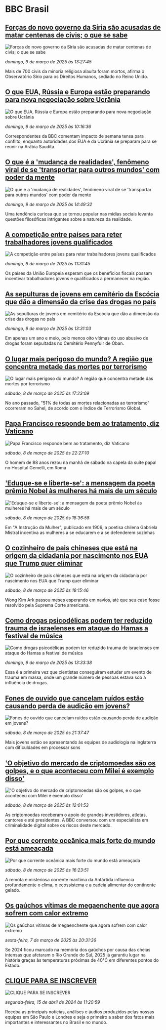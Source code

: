 # BBC Brasil## [Forças do novo governo da Síria são acusadas de matar centenas de civis; o que se sabe](https://www.bbc.com/portuguese/articles/c9de6pg9w5qo?at_campaign=githubrss)![Forças do novo governo da Síria são acusadas de matar centenas de civis; o que se sabe](https://ichef.bbci.co.uk/ace/standard/240/cpsprodpb/b23a/live/788923a0-fc88-11ef-896e-d7e7fb1719a4.jpg)_domingo, 9 de março de 2025 às 13:27:45_Mais de 700 civis da minoria religiosa alauíta foram mortos, afirma o Observatório Sírio para os Direitos Humanos, sediado no Reino Unido.## [O que EUA, Rússia e Europa estão preparando para nova negociação sobre Ucrânia](https://www.bbc.com/portuguese/articles/c62xzkykyg9o?at_campaign=githubrss)![O que EUA, Rússia e Europa estão preparando para nova negociação sobre Ucrânia](https://ichef.bbci.co.uk/ace/standard/240/cpsprodpb/fc0a/live/e5a9d820-fc3e-11ef-8c03-7dfdbeeb2526.jpg)_domingo, 9 de março de 2025 às 10:16:36_Correspondentes da BBC comentam impacto de semana tensa para conflito, enquanto autoridades dos EUA e da Ucrânia se preparam para se reunir na Arábia Saudita## [O que é a 'mudança de realidades', fenômeno viral de se 'transportar para outros mundos' com poder da mente](https://www.bbc.com/portuguese/articles/c62z93d372jo?at_campaign=githubrss)![O que é a 'mudança de realidades', fenômeno viral de se 'transportar para outros mundos' com poder da mente](https://ichef.bbci.co.uk/ace/standard/240/cpsprodpb/1ceb/live/f8ca1250-ea3a-11ef-a015-eba4114b2547.jpg)_domingo, 9 de março de 2025 às 14:49:32_Uma tendência curiosa que se tornou popular nas mídias sociais levanta questões filosóficas intrigantes sobre a natureza da realidade.## [A competição entre países para reter trabalhadores jovens qualificados](https://www.bbc.com/portuguese/articles/c70ezw33j1zo?at_campaign=githubrss)![A competição entre países para reter trabalhadores jovens qualificados](https://ichef.bbci.co.uk/ace/standard/240/cpsprodpb/7be1/live/f481b5b0-be05-11ef-97a7-0ff098912783.jpg)_domingo, 9 de março de 2025 às 11:31:45_Os países da União Europeia esperam que os benefícios fiscais possam incentivar trabalhadores jovens e qualificados a permanecer na região.## [As sepulturas de jovens em cemitério da Escócia que dão a dimensão da crise das drogas no país](https://www.bbc.com/portuguese/articles/c3rnlw9q787o?at_campaign=githubrss)![As sepulturas de jovens em cemitério da Escócia que dão a dimensão da crise das drogas no país](https://ichef.bbci.co.uk/ace/standard/240/cpsprodpb/2290/live/4f8efbd0-ef1f-11ef-a819-277e390a7a08.jpg)_domingo, 9 de março de 2025 às 13:31:03_Em apenas um ano e meio, pelo menos oito vítimas do uso abusivo de drogas foram sepultadas no Cemitério Pennyfuir de Oban.## [O lugar mais perigoso do mundo? A região que concentra metade das mortes por terrorismo](https://www.bbc.com/portuguese/articles/cx2x0jj21djo?at_campaign=githubrss)![O lugar mais perigoso do mundo? A região que concentra metade das mortes por terrorismo](https://ichef.bbci.co.uk/ace/standard/240/cpsprodpb/507d/live/ed4a5c50-f471-11ef-aeb3-bb556fdec0fe.jpg)_sábado, 8 de março de 2025 às 17:23:09_No ano passado, "51% de todas as mortes relacionadas ao terrorismo” ocorreram no Sahel, de acordo com o Índice de Terrorismo Global.## [Papa Francisco responde bem ao tratamento, diz Vaticano](https://www.bbc.com/portuguese/articles/ckg128yqe1go?at_campaign=githubrss)![Papa Francisco responde bem ao tratamento, diz Vaticano](https://ichef.bbci.co.uk/ace/standard/240/cpsprodpb/9c35/live/f7782e50-fc4b-11ef-b893-c929ff562f57.jpg)_sábado, 8 de março de 2025 às 22:27:10_O homem de 88 anos rezou na manhã de sábado na capela da suíte papal no Hospital Gemelli, em Roma## ['Eduque-se e liberte-se': a mensagem da poeta prêmio Nobel às mulheres há mais de um século](https://www.bbc.com/portuguese/articles/cx2gp602zz8o?at_campaign=githubrss)!['Eduque-se e liberte-se': a mensagem da poeta prêmio Nobel às mulheres há mais de um século](https://ichef.bbci.co.uk/ace/standard/240/cpsprodpb/d88d/live/7521b910-da2a-11ee-96de-47124aad4d6e.jpg)_sábado, 8 de março de 2025 às 18:36:58_Em "A Instrução da Mulher", publicado em 1906, a poetisa chilena Gabriela Mistral incentiva as mulheres a se educarem e a se defenderem sozinhas## [O cozinheiro de pais chineses que está na origem da cidadania por nascimento nos EUA que Trump quer eliminar](https://www.bbc.com/portuguese/articles/c4g7q9zn0l9o?at_campaign=githubrss)![O cozinheiro de pais chineses que está na origem da cidadania por nascimento nos EUA que Trump quer eliminar](https://ichef.bbci.co.uk/ace/standard/240/cpsprodpb/82bd/live/a17f51a0-f178-11ef-9e61-71ee71f26eb1.jpg)_sábado, 8 de março de 2025 às 19:15:46_Wong Kim Ark passou meses esperando em navios, até que seu caso fosse resolvido pela Suprema Corte americana.## [Como drogas psicodélicas podem ter reduzido trauma de israelenses em ataque do Hamas a festival de música](https://www.bbc.com/portuguese/articles/c74k0vw7wr0o?at_campaign=githubrss)![Como drogas psicodélicas podem ter reduzido trauma de israelenses em ataque do Hamas a festival de música](https://ichef.bbci.co.uk/ace/standard/240/cpsprodpb/21cc/live/3ae84270-fab1-11ef-9e61-71ee71f26eb1.jpg)_domingo, 9 de março de 2025 às 13:33:38_Essa é a primeira vez que cientistas conseguiram estudar um evento de trauma em massa, onde um grande número de pessoas estava sob a influência de drogas.## [Fones de ouvido que cancelam ruídos estão causando perda de audição em jovens?](https://www.bbc.com/portuguese/articles/cdjyg0yez03o?at_campaign=githubrss)![Fones de ouvido que cancelam ruídos estão causando perda de audição em jovens?](https://ichef.bbci.co.uk/ace/standard/240/cpsprodpb/1092/live/aa5c7ed0-ea4b-11ef-bc49-67f493a63bc5.jpg)_sábado, 8 de março de 2025 às 21:37:47_Mais jovens estão se apresentando às equipes de audiologia na Inglaterra com dificuldades em processar sons## ['O objetivo do mercado de criptomoedas são os golpes, e o que aconteceu com Milei é exemplo disso'](https://www.bbc.com/portuguese/articles/cqx09gj12zqo?at_campaign=githubrss)!['O objetivo do mercado de criptomoedas são os golpes, e o que aconteceu com Milei é exemplo disso'](https://ichef.bbci.co.uk/ace/standard/240/cpsprodpb/b26f/live/b4018260-f391-11ef-b176-3b0103bf5e53.jpg)_sábado, 8 de março de 2025 às 12:01:53_As criptomoedas receberam o apoio de grandes investidores, atletas, cantores e até presidentes. A BBC conversou com um especialista em criminalidade digital sobre os riscos deste mercado.## [Por que corrente oceânica mais forte do mundo está ameaçada](https://www.bbc.com/portuguese/articles/cdrx60mvr57o?at_campaign=githubrss)![Por que corrente oceânica mais forte do mundo está ameaçada](https://ichef.bbci.co.uk/ace/standard/240/cpsprodpb/494b/live/a0d3c860-fb89-11ef-896e-d7e7fb1719a4.jpg)_sábado, 8 de março de 2025 às 16:23:51_A remota e misteriosa corrente marítima da Antártida influencia profundamente o clima, o ecossistema e a cadeia alimentar do continente gelado.## [Os gaúchos vítimas de megaenchente que agora sofrem com calor extremo](https://www.bbc.com/portuguese/articles/c07zpjn2nnpo?at_campaign=githubrss)![Os gaúchos vítimas de megaenchente que agora sofrem com calor extremo](https://ichef.bbci.co.uk/ace/standard/240/cpsprodpb/62a6/live/e9c3dd00-fb69-11ef-a273-e52c9fc8f09b.jpg)_sexta-feira, 7 de março de 2025 às 20:31:36_Se 2024 ficou marcado na memória dos gaúchos por causa das cheias intensas que afetaram o Rio Grande do Sul, 2025 já garantiu lugar na história graças às temperaturas próximas de 40°C em diferentes pontos do Estado.## [CLIQUE PARA SE INSCREVER](https://bbc.in/3UkB2wH?at_campaign=githubrss)![CLIQUE PARA SE INSCREVER](https://ichef.bbci.co.uk/ace/standard/240/cpsprodpb/45da/live/56e64420-2264-11ef-80aa-699d54c46324.png)_segunda-feira, 15 de abril de 2024 às 11:20:59_Receba as principais notícias, análises e áudios produzidos pelas nossas equipes em São Paulo e Londres e seja o primeiro a saber dos fatos mais importantes e interessantes no Brasil e no mundo.